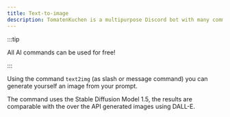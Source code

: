 ```yaml
---
title: Text-to-image
description: TomatenKuchen is a multipurpose Discord bot with many common and innovative features for your server. Generate more or less good looking images using the text-to-image command.
---
```


:::tip

All AI commands can be used for free!

:::

Using the command `text2img` (as slash or message command) you can generate yourself an image from your prompt.

The command uses the Stable Diffusion Model 1.5, the results are comparable with the over the API generated images using DALL-E.
